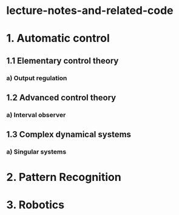 # lecture-notes-and-related-code

# 1. Automatic control
## 1.1 Elementary control theory
### a) Output regulation

## 1.2 Advanced control theory
### a) Interval observer

## 1.3 Complex dynamical systems
### a) Singular systems

# 2. Pattern Recognition

# 3. Robotics
